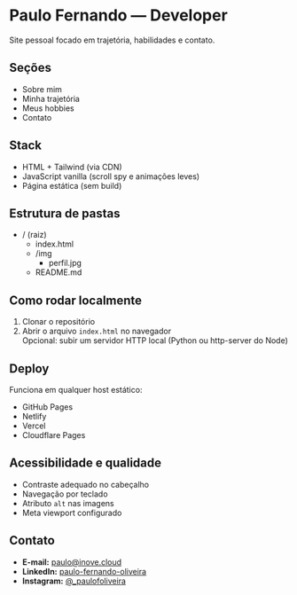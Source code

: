 # Paulo Fernando — Developer

Site pessoal focado em trajetória, habilidades e contato.

## Seções
- Sobre mim
- Minha trajetória
- Meus hobbies
- Contato

## Stack
- HTML + Tailwind (via CDN)
- JavaScript vanilla (scroll spy e animações leves)
- Página estática (sem build)

## Estrutura de pastas
- / (raiz)
  - index.html
  - /img
    - perfil.jpg
  - README.md

## Como rodar localmente
1. Clonar o repositório  
2. Abrir o arquivo `index.html` no navegador  
   Opcional: subir um servidor HTTP local (Python ou http-server do Node)

## Deploy
Funciona em qualquer host estático:
- GitHub Pages
- Netlify
- Vercel
- Cloudflare Pages

## Acessibilidade e qualidade
- Contraste adequado no cabeçalho  
- Navegação por teclado  
- Atributo `alt` nas imagens  
- Meta viewport configurado 

## Contato
- **E-mail:** paulo@inove.cloud  
- **LinkedIn:** [paulo-fernando-oliveira](https://br.linkedin.com/in/paulo-fernando-oliveira)  
- **Instagram:** [@_paulofoliveira](https://instagram.com/_paulofoliveira)

